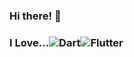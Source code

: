 ### Hi there! 👋
### I Love...<img alt = "Dart" src = "https://img.shields.io/badge/Dart-0175C2?style=flat&logo=dart&logoColor=white"/><img alt = "Flutter" src = "https://img.shields.io/badge/Flutter-02569B?style=flat&logo=flutter&logoColor=white"/>


